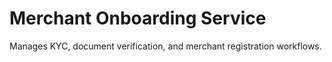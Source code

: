 # Merchant Onboarding Service

Manages KYC, document verification, and merchant registration workflows.
